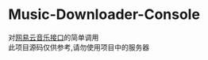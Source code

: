 # Music-Downloader-Console

对[网易云音乐接口](https://github.com/Binaryify/NeteaseCloudMusicApi)的简单调用<br>此项目源码仅供参考,请勿使用项目中的服务器
